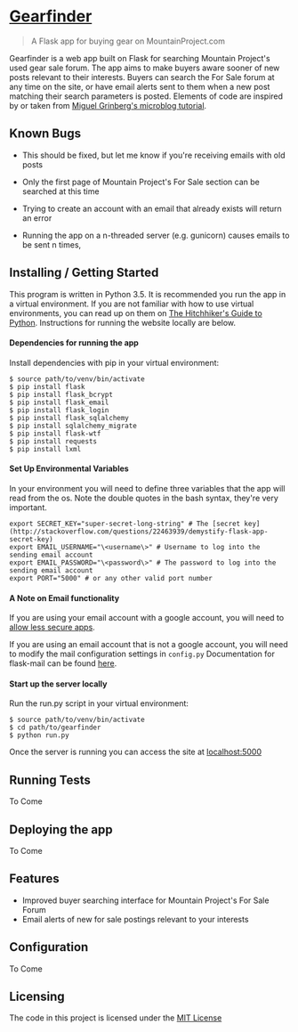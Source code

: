 # [Gearfinder](https://github.com/james-willis/gearfinder)
> A Flask app for buying gear on MountainProject.com

Gearfinder is a web app built on Flask for searching Mountain Project's used gear sale forum. The app aims to make 
buyers aware sooner of new posts relevant to their interests. Buyers can search the For Sale forum at any time on the 
site, or have email alerts sent to them when a new post matching their search parameters is posted. Elements of code are
inspired by or taken from [Miguel Grinberg's microblog tutorial](https://github.com/miguelgrinberg/microblog).

## Known Bugs
*  This should be fixed, but let me know if you're receiving emails with old posts

* Only the first page of Mountain Project's For Sale section can be searched at this time

* Trying to create an account with an email that already exists will return an error

* Running the app on a n-threaded server (e.g. gunicorn) causes emails to be sent n times, 

## Installing / Getting Started
This program is written in Python 3.5. It is recommended you run the app in a virtual environment. If you are not
familiar with how to use virtual environments, you can read up on them on 
[The Hitchhiker's Guide to Python](http://docs.python-guide.org/en/latest/dev/virtualenvs/). Instructions for running
the website locally are below.

#### Dependencies for running the app
Install dependencies with pip in your virtual environment:
```shell
$ source path/to/venv/bin/activate
$ pip install flask
$ pip install flask_bcrypt
$ pip install flask_email
$ pip install flask_login
$ pip install flask_sqlalchemy
$ pip install sqlalchemy_migrate
$ pip install flask-wtf
$ pip install requests
$ pip install lxml
```
#### Set Up Environmental Variables
In your environment you will need to define three variables that the app will read from the os. Note the double quotes in the bash syntax, they're very important.

```shell
export SECRET_KEY="super-secret-long-string" # The [secret key](http://stackoverflow.com/questions/22463939/demystify-flask-app-secret-key)
export EMAIL_USERNAME="\<username\>" # Username to log into the sending email account
export EMAIL_PASSWORD="\<password\>" # The password to log into the sending email account
export PORT="5000" # or any other valid port number
```

#### A Note on Email functionality
If you are using your email account with a google account, you will need to
[allow less secure apps](https://support.google.com/accounts/answer/6010255?hl=en).

If you are using an email account that is not a google account, you will need to modify the mail configuration settings
in ```config.py``` Documentation for flask-mail can be found [here](https://pythonhosted.org/Flask-Mail/).

#### Start up the server locally
 Run the run.py script in your virtual environment:
```shell
$ source path/to/venv/bin/activate
$ cd path/to/gearfinder
$ python run.py
```

Once the server is running you can access the site at [localhost:5000](localhost:5000)

## Running Tests
To Come

## Deploying the app
To Come

## Features 
* Improved buyer searching interface for Mountain Project's For Sale Forum
* Email alerts of new for sale postings relevant to your interests

## Configuration
To Come

## Licensing
The code in this project is licensed under the [MIT License](https://opensource.org/licenses/MIT)
